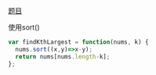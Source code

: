 [题目]()

使用sort()
```js
var findKthLargest = function(nums, k) {
  nums.sort((x,y)=>x-y);
  return nums[nums.length-k];
};
````


